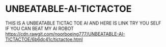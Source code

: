 # UNBEATABLE-AI-TICTACTOE

THIS IS A UNBEATABLE TICTAC TOE AI AND HERE IS LINK TRY YOU SELF IF YOU CAN BEAT MY AI ROBOT
https://cdn.rawgit.com/noorboeing777/UNBEATABLE-AI-TICTACTOE/6b6dc41c/tictactoe.html
